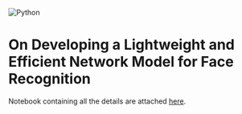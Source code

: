 ![Python](https://img.shields.io/static/v1?label=Language%20Used&message=Python&color=blue&logo=python&logoColor=white)<br>

# On Developing a Lightweight and Efficient Network Model for Face Recognition
Notebook containing all the details are attached <a href = "https://github.com/ankan-chakraborty/face-recognition/blob/main/Face%20Recognition%20Notebook.ipynb">here</a>.

